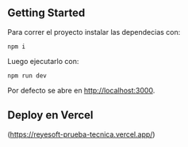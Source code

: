 ## Getting Started

Para correr el proyecto instalar las dependecias con:
```
npm i
```
Luego ejecutarlo con:
```
npm run dev
```

Por defecto se abre en [http://localhost:3000](http://localhost:3000).


## Deploy en Vercel

(https://reyesoft-prueba-tecnica.vercel.app/)
